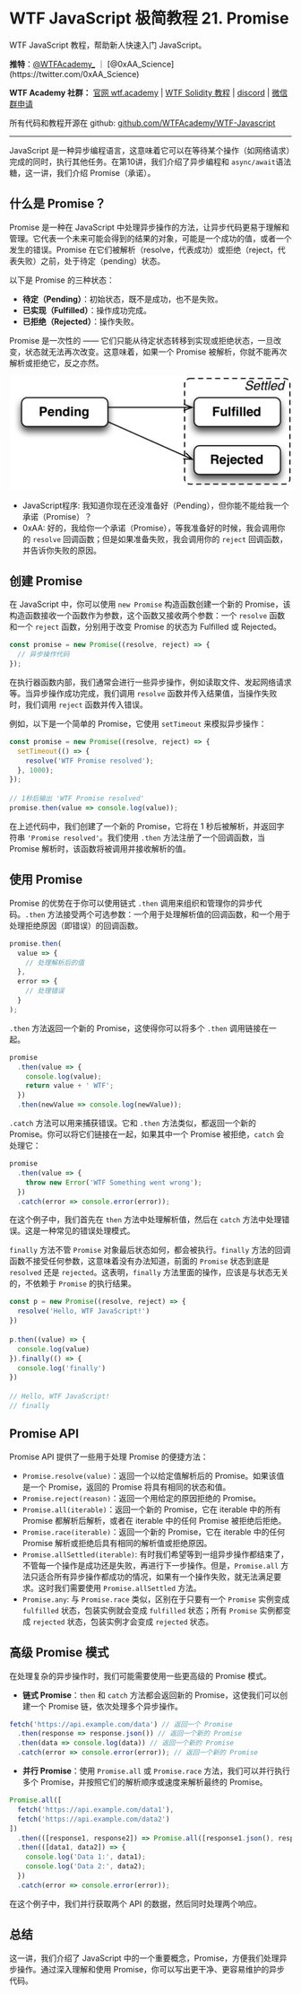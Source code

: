 # WTF JavaScript 极简教程 21. Promise

WTF JavaScript 教程，帮助新人快速入门 JavaScript。

**推特**：[@WTFAcademy_](https://twitter.com/WTFAcademy_) ｜ [@0xAA_Science](https://twitter.com/0xAA_Science)

**WTF Academy 社群：** [官网 wtf.academy](https://wtf.academy/) | [WTF Solidity 教程](https://github.com/AmazingAng/WTFSolidity) | [discord](https://discord.gg/5akcruXrsk/) | [微信群申请](https://docs.google.com/forms/d/e/1FAIpQLSe4KGT8Sh6sJ7hedQRuIYirOoZK_85miz3dw7vA1-YjodgJ-A/viewform?usp=sf_link)

所有代码和教程开源在 github: [github.com/WTFAcademy/WTF-Javascript](https://github.com/WTFAcademy/WTF-Javascript)

---

JavaScript 是一种异步编程语言，这意味着它可以在等待某个操作（如网络请求）完成的同时，执行其他任务。在第10讲，我们介绍了异步编程和 `async/await`语法糖，这一讲，我们介绍 Promise（承诺）。

## 什么是 Promise？

Promise 是一种在 JavaScript 中处理异步操作的方法，让异步代码更易于理解和管理。它代表一个未来可能会得到的结果的对象，可能是一个成功的值，或者一个发生的错误。Promise 在它们被解析（resolve，代表成功）或拒绝（reject，代表失败）之前，处于待定（pending）状态。

以下是 Promise 的三种状态：

- **待定（Pending）**：初始状态，既不是成功，也不是失败。
- **已实现（Fulfilled）**：操作成功完成。
- **已拒绝（Rejected）**：操作失败。

Promise 是一次性的 —— 它们只能从待定状态转移到实现或拒绝状态，一旦改变，状态就无法再次改变。这意味着，如果一个 Promise 被解析，你就不能再次解析或拒绝它，反之亦然。

![](./img/21-1.jpeg)

- JavaScript程序: 我知道你现在还没准备好（Pending），但你能不能给我一个承诺（Promise）？
- 0xAA: 好的，我给你一个承诺（Promise），等我准备好的时候，我会调用你的 `resolve` 回调函数；但是如果准备失败，我会调用你的 `reject` 回调函数，并告诉你失败的原因。

## 创建 Promise

在 JavaScript 中，你可以使用 `new Promise` 构造函数创建一个新的 Promise，该构造函数接收一个函数作为参数，这个函数又接收两个参数：一个 `resolve` 函数和一个 `reject` 函数，分别用于改变 Promise 的状态为 Fulfilled 或 Rejected。

```javascript
const promise = new Promise((resolve, reject) => {
  // 异步操作代码
});
```

在执行器函数内部，我们通常会进行一些异步操作，例如读取文件、发起网络请求等。当异步操作成功完成，我们调用 `resolve` 函数并传入结果值，当操作失败时，我们调用 `reject` 函数并传入错误。

例如，以下是一个简单的 Promise，它使用 `setTimeout` 来模拟异步操作：

```javascript
const promise = new Promise((resolve, reject) => {
  setTimeout(() => {
    resolve('WTF Promise resolved');
  }, 1000);
});

// 1秒后输出 'WTF Promise resolved'
promise.then(value => console.log(value));
```

在上述代码中，我们创建了一个新的 Promise，它将在 1 秒后被解析，并返回字符串 `'Promise resolved'`。我们使用 `.then` 方法注册了一个回调函数，当 Promise 解析时，该函数将被调用并接收解析的值。

## 使用 Promise

Promise 的优势在于你可以使用链式 `.then` 调用来组织和管理你的异步代码。`.then` 方法接受两个可选参数：一个用于处理解析值的回调函数，和一个用于处理拒绝原因（即错误）的回调函数。

```js
promise.then(
  value => {
    // 处理解析后的值
  },
  error => {
    // 处理错误
  }
);
```

`.then` 方法返回一个新的 Promise，这使得你可以将多个 `.then` 调用链接在一起。

```javascript
promise
  .then(value => {
    console.log(value);
    return value + ' WTF';
  })
  .then(newValue => console.log(newValue));
```

`.catch` 方法可以用来捕获错误。它和 `.then` 方法类似，都返回一个新的 Promise。你可以将它们链接在一起，如果其中一个 Promise 被拒绝，`catch` 会处理它：

```js
promise
  .then(value => {
    throw new Error('WTF Something went wrong');
  })
  .catch(error => console.error(error));
```

在这个例子中，我们首先在 `then` 方法中处理解析值，然后在 `catch` 方法中处理错误。这是一种常见的错误处理模式。

`finally` 方法不管 `Promise` 对象最后状态如何，都会被执行。`finally` 方法的回调函数不接受任何参数，这意味着没有办法知道，前面的 `Promise` 状态到底是 `resolved` 还是 `rejected`。这表明，`finally` 方法里面的操作，应该是与状态无关的，不依赖于 `Promise` 的执行结果。

```js
const p = new Promise((resolve, reject) => {
  resolve('Hello, WTF JavaScript!')
})

p.then((value) => {
  console.log(value)
}).finally(() => {
  console.log('finally')
})

// Hello, WTF JavaScript!
// finally
```

## Promise API

Promise API 提供了一些用于处理 Promise 的便捷方法：

- `Promise.resolve(value)`：返回一个以给定值解析后的 Promise。如果该值是一个 Promise，返回的 Promise 将具有相同的状态和值。
- `Promise.reject(reason)`：返回一个用给定的原因拒绝的 Promise。
- `Promise.all(iterable)`：返回一个新的 Promise，它在 iterable 中的所有 Promise 都解析后解析，或者在 iterable 中的任何 Promise 被拒绝后拒绝。
- `Promise.race(iterable)`：返回一个新的 Promise，它在 iterable 中的任何 Promise 解析或拒绝后具有相同的解析值或拒绝原因。
- `Promise.allSettled(iterable)`: 有时我们希望等到一组异步操作都结束了，不管每一个操作是成功还是失败，再进行下一步操作。但是，`Promise.all` 方法只适合所有异步操作都成功的情况，如果有一个操作失败，就无法满足要求。这时我们需要使用 `Promise.allSettled` 方法。
- `Promise.any`: 与 `Promise.race` 类似，区别在于只要有一个 `Promise` 实例变成 `fulfilled` 状态，包装实例就会变成 `fulfilled` 状态；所有 `Promise` 实例都变成 `rejected` 状态，包装实例才会变成 `rejected` 状态。


## 高级 Promise 模式

在处理复杂的异步操作时，我们可能需要使用一些更高级的 Promise 模式。

- **链式 Promise**：`then` 和 `catch` 方法都会返回新的 Promise，这使我们可以创建一个 Promise 链，依次处理多个异步操作。

```javascript
fetch('https://api.example.com/data') // 返回一个 Promise
  .then(response => response.json()) // 返回一个新的 Promise
  .then(data => console.log(data)) // 返回一个新的 Promise
  .catch(error => console.error(error)); // 返回一个新的 Promise
```

- **并行 Promise**：使用 `Promise.all` 或 `Promise.race` 方法，我们可以并行执行多个 Promise，并按照它们的解析顺序或速度来解析最终的 Promise。

```javascript
Promise.all([
  fetch('https://api.example.com/data1'),
  fetch('https://api.example.com/data2')
])
  .then(([response1, response2]) => Promise.all([response1.json(), response2.json()]))
  .then(([data1, data2]) => {
    console.log('Data 1:', data1);
    console.log('Data 2:', data2);
  })
  .catch(error => console.error(error));
```

在这个例子中，我们并行获取两个 API 的数据，然后同时处理两个响应。

## 总结

这一讲，我们介绍了 JavaScript 中的一个重要概念，Promise，方便我们处理异步操作。通过深入理解和使用 Promise，你可以写出更干净、更容易维护的异步代码。